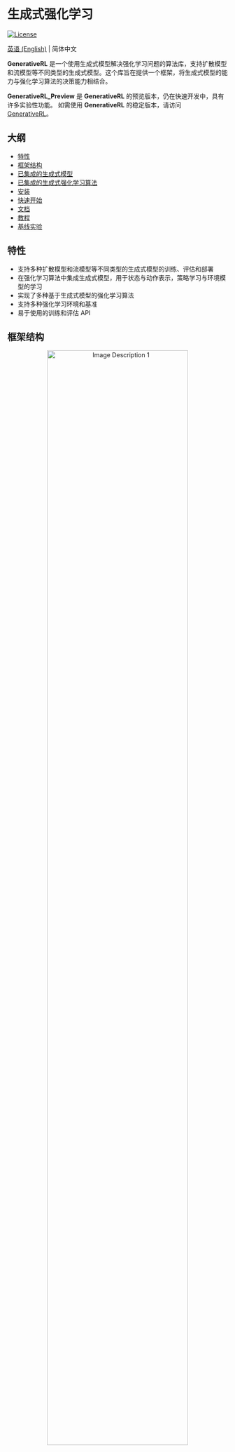 # 生成式强化学习
    
[![License](https://img.shields.io/badge/License-Apache%202.0-blue.svg)](https://opensource.org/licenses/Apache-2.0)

[英语 (English)](https://github.com/zjowowen/GenerativeRL_Preview/blob/main/README.md) | 简体中文

**GenerativeRL** 是一个使用生成式模型解决强化学习问题的算法库，支持扩散模型和流模型等不同类型的生成式模型。这个库旨在提供一个框架，将生成式模型的能力与强化学习算法的决策能力相结合。

**GenerativeRL_Preview** 是 **GenerativeRL** 的预览版本，仍在快速开发中，具有许多实验性功能。
如需使用 **GenerativeRL** 的稳定版本，请访问 [GenerativeRL](https://github.com/opendilab/GenerativeRL)。

## 大纲

- [特性](#特性)
- [框架结构](#框架结构)
- [已集成的生成式模型](#已集成的生成式模型)
- [已集成的生成式强化学习算法](#已集成的生成式强化学习算法)
- [安装](#安装)
- [快速开始](#快速开始)
- [文档](#文档)
- [教程](#教程)
- [基线实验](#基线实验)

## 特性

- 支持多种扩散模型和流模型等不同类型的生成式模型的训练、评估和部署
- 在强化学习算法中集成生成式模型，用于状态与动作表示，策略学习与环境模型的学习
- 实现了多种基于生成式模型的强化学习算法
- 支持多种强化学习环境和基准
- 易于使用的训练和评估 API

## 框架结构

<p align="center">
  <img src="assets/framework.png" alt="Image Description 1" width="80%" height="auto" style="margin: 0 1%;">
</p>

## 已集成的生成式模型

| **连续变量模型**                                                                     | [Score Matching](https://ieeexplore.ieee.org/document/6795935) | [Flow Matching](https://arxiv.org/abs/2210.02747) |
|-------------------------------------------------------------------------------------| -------------------------------------------------------------- | ------------------------------------------------- |
| **扩散模型**   [![Open In Colab](https://colab.research.google.com/assets/colab-badge.svg)](https://colab.research.google.com/drive/18yHUAmcMh_7xq2U6TBCtcLKX2y4YvNyk)    |               |               |
| [Linear VP SDE](https://arxiv.org/abs/2011.13456)                                   | ✔                                                              | ✔                                                |
| [Generalized VP SDE](https://arxiv.org/abs/2209.15571)                              | ✔                                                              | ✔                                                |
| [Linear SDE](https://arxiv.org/abs/2206.00364)                                      | ✔                                                              | ✔                                                |
| **流模型**    [![Open In Colab](https://colab.research.google.com/assets/colab-badge.svg)](https://colab.research.google.com/drive/1vrxREVXKsSbnsv9G2CnKPVvrbFZleElI)    |               |                |
| [Independent Conditional Flow Matching](https://arxiv.org/abs/2302.00482)           | 🚫                                                             | ✔                                                 |
| [Optimal Transport Conditional Flow Matching](https://arxiv.org/abs/2302.00482)     | 🚫                                                             | ✔                                                 |

| **离散变量模型**                                                                     |  [Discrete Flow Matching](https://arxiv.org/abs/2407.15595)    |
|-------------------------------------------------------------------------------------| -------------------------------------------------------------- |
| [U-coupling/Linear Path](https://arxiv.org/abs/2407.15595)                          |  ✔                                                             | 

## 已集成的生成式强化学习算法

| 算法/模型                                           | 扩散模型                                                                                                                                                               | 流模型                  |
|---------------------------------------------------- | --------------------------------------------------------------------------------------------------------------------------------------------------------------------- | ---------------------- |
| [IDQL](https://arxiv.org/abs/2304.10573)            | ✔                                                                                                                                                                    |  🚫                   |
| [QGPO](https://arxiv.org/abs/2304.12824)            | ✔                                                                                                                                                                    |  🚫                   |
| [SRPO](https://arxiv.org/abs/2310.07297)            | ✔                                                                                                                                                                    |  🚫                   |
| GMPO                                                | ✔  [![Open In Colab](https://colab.research.google.com/assets/colab-badge.svg)](https://colab.research.google.com/drive/1A79ueOdLvTfrytjOPyfxb6zSKXi1aePv)           | ✔                     |
| GMPG                                                | ✔  [![Open In Colab](https://colab.research.google.com/assets/colab-badge.svg)](https://colab.research.google.com/drive/1hhMvQsrV-mruvpSCpmnsOxmCb6bMPOBq)           | ✔                     |

## 安装

请从源码安装：

```bash
git clone https://github.com/zjowowen/GenerativeRL_Preview.git
cd GenerativeRL_Preview
pip install -e .
```

或者你可以使用 Docker 镜像：
```bash
docker pull zjowowen/grl:torch2.3.0-cuda12.1-cudnn8-runtime
docker run -it --rm --gpus all zjowowen/grl:torch2.3.0-cuda12.1-cudnn8-runtime /bin/bash
```

## 启动

这是一个在 [LunarLanderContinuous-v2](https://www.gymlibrary.dev/environments/box2d/lunar_lander/) 环境中训练 Q-guided policy optimization (QGPO) 的扩散模型的示例。

安装所需依赖：
```bash
pip install 'gym[box2d]==0.23.1'
```

数据集可以从 [这里](https://drive.google.com/file/d/1YnT-Oeu9LPKuS_ZqNc5kol_pMlJ1DwyG/view?usp=drive_link) 下载，请将其置于工作路径下，并命名为 `data.npz`。

GenerativeRL 使用 WandB 记录训练日志。在使用时会要求你联网登录账号，你可以通过以下方式禁用它：
```bash
wandb offline
```

```python
import gym

from grl.algorithms.qgpo import QGPOAlgorithm
from grl.datasets import QGPOCustomizedDataset
from grl.utils.log import log
from grl_pipelines.diffusion_model.configurations.lunarlander_continuous_qgpo import config

def qgpo_pipeline(config):
    qgpo = QGPOAlgorithm(config, dataset=QGPOCustomizedDataset(numpy_data_path="./data.npz", action_augment_num=config.train.parameter.action_augment_num))
    qgpo.train()

    agent = qgpo.deploy()
    env = gym.make(config.deploy.env.env_id)
    observation = env.reset()
    for _ in range(config.deploy.num_deploy_steps):
        env.render()
        observation, reward, done, _ = env.step(agent.act(observation))

if __name__ == '__main__':
    log.info("config: \n{}".format(config))
    qgpo_pipeline(config)
```

更多详细示例和文档，请参考 GenerativeRL 文档。

## 文档

我们正在努力完善 GenerativeRL 的文档。详见于 [文档](https://zjowowen.github.io/GenerativeRL_Preview/)。

## 教程

我们提供了一些案例教程，用于帮助你更好地了解 GenerativeRL。详见于 [tutorials](https://github.com/zjowowen/GenerativeRL_Preview/tree/main/grl_pipelines/tutorials)。

## 基线实验

我们提供了一些基线实验，用于评估生成式强化学习算法的性能。详见于 [benchmark](https://github.com/zjowowen/GenerativeRL_Preview/tree/main/grl_pipelines/benchmark)。

## 开源支持

我们欢迎所有对 GenerativeRL 的贡献和支持！请参考 [开源贡献指南](CONTRIBUTING.md)。

## 引用

```latex
@misc{generative_rl,
    title={GenerativeRL: A Python Library for Solving Reinforcement Learning Problems Using Generative Models},
    author={Zhang, Jinouwen and Xue, Rongkun and Niu, Yazhe and Chen, Yun and Chen, Xinyan and Wang, Ruiheng and Liu, Yu},
    publisher={GitHub},
    howpublished={\url{https://github.com/opendilab/GenerativeRL}},
    year={2024},
}
```

## 开源协议

GenerativeRL 开源协议为 Apache License 2.0。更多信息和文档，请参考 [开源协议](LICENSE)。
